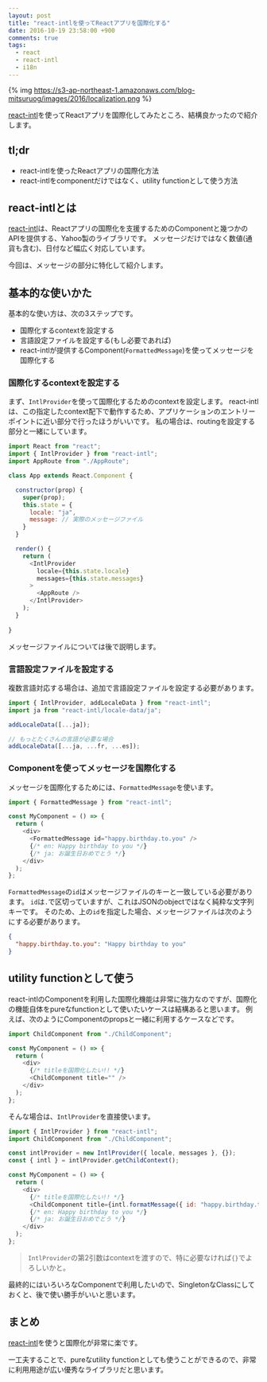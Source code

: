 ```yaml
---
layout: post
title: "react-intlを使ってReactアプリを国際化する"
date: 2016-10-19 23:58:00 +900
comments: true
tags:
  - react
  - react-intl
  - i18n
---
```


{% img https://s3-ap-northeast-1.amazonaws.com/blog-mitsuruog/images/2016/localization.png %}

[react-intl](https://github.com/yahoo/react-intl)を使ってReactアプリを国際化してみたところ、結構良かったので紹介します。

<!-- more -->

## tl;dr

- react-intlを使ったReactアプリの国際化方法
- react-intlをcomponentだけではなく、utility functionとして使う方法

## react-intlとは

[react-intl](https://github.com/yahoo/react-intl)は、Reactアプリの国際化を支援するためのComponentと幾つかのAPIを提供する、Yahoo製のライブラリです。
メッセージだけではなく数値(通貨も含む)、日付など幅広く対応しています。

今回は、メッセージの部分に特化して紹介します。

## 基本的な使いかた

基本的な使い方は、次の3ステップです。

- 国際化するcontextを設定する
- 言語設定ファイルを設定する(もし必要であれば)
- react-intlが提供するComponent(`FormattedMessage`)を使ってメッセージを国際化する

### 国際化するcontextを設定する

まず、`IntlProvider`を使って国際化するためのcontextを設定します。
react-intlは、この指定したcontext配下で動作するため、アプリケーションのエントリーポイントに近い部分で行ったほうがいいです。
私の場合は、routingを設定する部分と一緒にしています。

```js
import React from "react";
import { IntlProvider } from "react-intl";
import AppRoute from "./AppRoute";

class App extends React.Component {

  constructor(prop) {
    super(prop);
    this.state = {
      locale: "ja",
      message: // 実際のメッセージファイル
    }
  }

  render() {
    return (
      <IntlProvider
        locale={this.state.locale}
        messages={this.state.messages}
      >
        <AppRoute />
      </IntlProvider>
    );
  }
  
}
```

メッセージファイルについては後で説明します。

### 言語設定ファイルを設定する

複数言語対応する場合は、追加で言語設定ファイルを設定する必要があります。

```js
import { IntlProvider, addLocaleData } from "react-intl";
import ja from "react-intl/locale-data/ja";

addLocaleData([...ja]);

// もっとたくさんの言語が必要な場合
addLocaleData([...ja, ...fr, ...es]);
```

### Componentを使ってメッセージを国際化する

メッセージを国際化するためには、`FormattedMessage`を使います。

```js
import { FormattedMessage } from "react-intl";

const MyComponent = () => {
  return (
    <div>
      <FormattedMessage id="happy.birthday.to.you" />
      {/* en: Happy birthday to you */}
      {/* ja: お誕生日おめでとう */}
    </div>
  );
};
```

`FormattedMessage`の`id`はメッセージファイルのキーと一致している必要があります。
`id`は`.`で区切っていますが、これはJSONのobjectではなく純粋な文字列キーです。
そのため、上の`id`を指定した場合、メッセージファイルは次のようにする必要があります。

```json
{
  "happy.birthday.to.you": "Happy birthday to you"
}
```

## utility functionとして使う

react-intlのComponentを利用した国際化機能は非常に強力なのですが、国際化の機能自体をpureなfunctionとして使いたいケースは結構あると思います。
例えば、次のようにComponentのpropsと一緒に利用するケースなどです。

```js
import ChildComponent from "./ChildComponent";

const MyComponent = () => {
  return (
    <div>
      {/* titleを国際化したい!! */}
      <ChildComponent title="" />
    </div>
  );
};
```

そんな場合は、`IntlProvider`を直接使います。

```js
import { IntlProvider } from "react-intl";
import ChildComponent from "./ChildComponent";

const intlProvider = new IntlProvider({ locale, messages }, {});
const { intl } = intlProvider.getChildContext();

const MyComponent = () => {
  return (
    <div>
      {/* titleを国際化したい!! */}
      <ChildComponent title={intl.formatMessage({ id: "happy.birthday.to.you" })} />
      {/* en: Happy birthday to you */}
      {/* ja: お誕生日おめでとう */}
    </div>
  );
};
```

> `IntlProvider`の第2引数はcontextを渡すので、特に必要なければ`{}`でよろしいかと。

最終的にはいろいろなComponentで利用したいので、SingletonなClassにしておくと、後で使い勝手がいいと思います。

## まとめ

[react-intl](https://github.com/yahoo/react-intl)を使うと国際化が非常に楽です。

一工夫することで、pureなutility functionとしても使うことができるので、非常に利用用途が広い優秀なライブラリだと思います。
